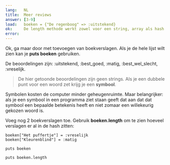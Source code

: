 ```yaml
---
lang:   NL
title:  Meer reviews
answer: [3-9]
load:   boeken = {"De regenboog" => :uitstekend}
ok:     De length methode werkt zowel voor een string, array als hash
error:
---
```


Ok, ga maar door met toevoegen van boekverslagen. Als je de hele lijst wilt zien
kan je __puts boeken__ gebruiken.

De beoordelingen zijn: :uitstekend, :best\_goed, :matig, :best\_wel\_slecht, :vreselijk.

> De hier getoonde beoordelingen zijn geen strings. Als je een dubbele punt voor een woord
> zet krijg je een __symbool__.  

Symbolen kosten de computer minder geheugenruimte. Maar belangrijker:
als je een symbool in een programma ziet staan geeft dat aan dat dat symbool een bepaalde
betekenis heeft en niet zomaar een willekeurig gekozen woord is.

Voeg nog 2 boekverslagen toe. Gebruik __boeken.length__ om te zien hoeveel verslagen
er al in de hash zitten:

    boeken["Het puffertje"] = :vreselijk
    boeken["Kleurenblind"] = :matig
    
    puts boeken
    
    puts boeken.length
